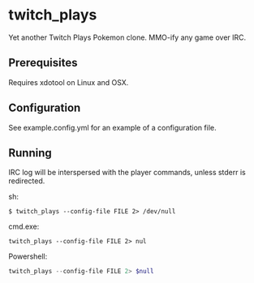 twitch_plays
============

Yet another Twitch Plays Pokemon clone. MMO-ify any game over IRC.

Prerequisites
-------------

Requires xdotool on Linux and OSX.


Configuration
-------------

See example.config.yml for an example of a configuration file.

Running
-------

IRC log will be interspersed with the player commands, unless stderr is redirected.

sh:
```Shell
$ twitch_plays --config-file FILE 2> /dev/null
```
cmd.exe:
```Batchfile
twitch_plays --config-file FILE 2> nul
```
Powershell:
```PowerShell
twitch_plays --config-file FILE 2> $null
```
